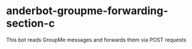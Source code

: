 # anderbot-groupme-forwarding-section-c
This bot reads GroupMe messages and forwards them via POST requests
